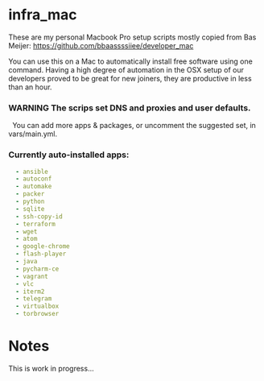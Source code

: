 # infra_mac
These are my personal Macbook Pro setup scripts mostly copied from Bas Meijer:
https://github.com/bbaassssiiee/developer_mac

You can use this on a Mac to automatically install free software using
one command. Having a high degree of automation in the OSX setup of our
developers proved to be great for new joiners, they are productive in
less than an hour.
 
### WARNING The scrips set DNS and proxies and user defaults.
 
You can add more apps & packages, or uncomment the suggested set,
in vars/main.yml.

### Currently auto-installed apps:
```yaml
  - ansible
  - autoconf
  - automake
  - packer
  - python
  - sqlite
  - ssh-copy-id
  - terraform
  - wget
  - atom
  - google-chrome
  - flash-player
  - java
  - pycharm-ce
  - vagrant
  - vlc
  - iterm2
  - telegram
  - virtualbox
  - torbrowser
```

# Notes
This is work in progress...

